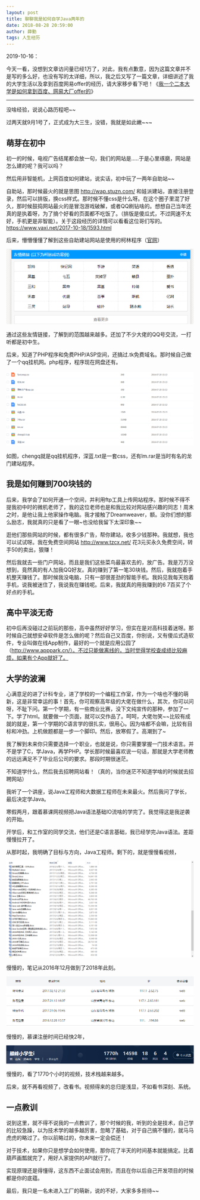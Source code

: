 ```yaml
---
layout: post
title: 聊聊我是如何自学Java两年的
date: 2018-08-28 20:59:00
author: 薛勤
tags: 人生经历
---
```

2019-10-16：

今天一看，没想到文章访问量已经1万了，对此，我有点歉意，因为这篇文章并不是写的多么好，也没有写的太详细，所以，我之后又写了一篇文章，详细讲述了我的大学生活以及拿到百度网易offer的经历，请大家移步看下吧！《[我一个二本大学是如何拿到百度、网易大厂offer的](/)》

---

没啥经验，说说心路历程吧~~

过两天就9月1号了，正式成为大三生，没错，我就是如此嫩~~~

## 萌芽在初中

初一的时候，电视广告结尾都会放一句，我们的网站是.....于是心里琢磨，网站是怎么建的呢？我可以吗？

然后用非智能机，上网百度如何建站，说实话，初中玩了一两年自助站~~

自助站，那时候最火的就是思图 http://wap.stuzn.com/ 和娃派建站，直接注册登录，然后可以排版，换css样式。那时候不懂css是什么呀。在这个圈子里混了好久，那时候鼓捣网站最火的是冒泡游戏破解，或者QQ刷钻啥的。想想自己当年还真的是执着呀，为了搞个好看的页面都不吃饭了。（排版是傻瓜式，不过网速不太好，手机更是非智能）。关于这段经历的详情可以看看这位哥们写的。https://www.yaxi.net/2017-10-18/1593.html

后来，懵懵懂懂了解到这些自助建站网站是使用的柯林程序（[官网](http://www.kelink.com/)）

![](./20180828聊聊我是如何自学Java两年的/1136672-20180828205632294-637246346.png)


通过这些友情链接，了解到的范围越来越多。还加了不少大佬的QQ号交流，一打听都是初中生。

后来，知道了PHP程序和免费PHP/ASP空间，还搞过.tk免费域名。那时候自己做了一个qq挂机网。php程序，程序现在网盘还有。

![](./20180828聊聊我是如何自学Java两年的/1136672-20180828205645444-1269208273.png)


如图，chengq就是qq挂机程序，深蓝.txt是一套css，还有lm.rar是当时有名的龙门建站程序。

## 我是如何赚到700块钱的

后来，我学会了如何开通一个空间，并利用ftp工具上传网站程序。那时候不得不提我初中时的微机老师了，我的这位老师也是和我比较对网站感兴趣的同志！周末之时，是他让我上他家操作电脑。我才接触了Dreamweaver，额。没你们想的那么励志，我就真的只是看了一眼~也没给我留下太深印象~~

逛他们那些网站的时候，都有很多广告，帮你建站，收多少钱那种。我就想，我也可以试试呀。我在免费空间网站 http://www.tzcx.net/ 花3元买永久免费空间，转手50的卖出，狠赚！

然后我就去一些门户网站，而且是我们这些菜鸟最喜欢去的，放广告。我是万万没想到，竟然真的有人加我QQ好友。真的赚到了第一笔30块钱。然后，我就抱着手机整天赚钱了。那时候我没电脑，只有一部很差劲的智能手机。我妈见我每天抱着手机，说我被迷住了，我说我在赚钱呢。后来，我就真的用我赚到的6 7百买了个好点的手机。

## 高中平淡无奇

初中后再没碰过之前玩的那些，高中虽然好好学习，但实在是对高科技着迷呀。那时候自己就想安卓软件是怎么做的呢？然后自己又百度，你别说，又有傻瓜式造软件，专业叫做在线App制作，最好的一个就是应用公园了（http://www.apppark.cn/）。不过只能做离线的，当时觉得学校查成绩比较麻烦，如果有个App就好了。

## 大学的波澜

心满意足的进了计科专业，进了学校的一个编程工作室，作为一个啥也不懂的萌新，这是非常幸运的事！首先，你可观察高年级的大佬在做什么，其次，你可以问呀，不耻下问。第一个学期，有一些商业比赛，没下文纯宣传的那种，参加了一下。学了html。就要做一个页面，就可以交作品了。呵呵，大佬勿笑~~比较有成就的就是，第一个学期的C语言学的很扎实，很用心。因为啥都不会嘛，比较有目标和冲劲。上机做题都是一步一个脚印。然后，放寒假了。高潮到了~

我了解到未来你只需要选择一个职业，也就是说，你只需要掌握一门技术语言。并不是学了C，学Java，再学PHP。学长那时候最喜欢说一句话，那就是大学老师教的远远满足不了毕业后公司的要求。那段时期很迷茫。

不知道学什么，然后我去招聘网站看！（真的，当你迷茫不知道学啥的时候就去招聘网站）

我听了一个讲座，说Java工程师和大数据工程师在未来最火。然后我问了学长，最后决定学Java。

寒假两月，跟着慕课网视频把Java语法基础IO流啥的学完了。我觉得这是我逆袭的开始。

开学后，和工作室的同学交流，他们还是C语言基础，我已经学完Java语法。差距慢慢拉开了。

从那时起，我明确了目标与方向，Java工程师。剩下的，就是慢慢看视频，

![](./20180828聊聊我是如何自学Java两年的/1136672-20180828205706294-2095979719.png)



慢慢的，笔记从2016年12月做到了2018年此刻。

![](./20180828聊聊我是如何自学Java两年的/1136672-20180828205714607-1639920177.png)



慢慢的，慕课注册时间已经快2年，

![](./20180828聊聊我是如何自学Java两年的/1136672-20180828205725273-234486308.png)


慢慢的，看了1770个小时的视频，技术栈越来越多。

后来，就不再看视频了，改看书。视频得来的总归是浅显，不如看书深刻、系统。

## 一点教训

说到这里，就不得不说我的一点教训了，那个时候的我，听到的全是技术，自己学的比较急躁，以为技术学的越多越厉害，忽略了基础，对于自己搞不懂的，就马马虎虎的略过了。你以前略过的，你未来一定会偿还！

对于技术，如果你只是想学会如何使用，那你花了半天的时间基本就能搞定。比着葫芦画瓢就完了，用好人家提供的API就行了。

实现原理还是得懂得，这东西不止面试会用到，而且在你以后自己开发项目的时候都是你的底蕴。

最后，我只是一名未进入工厂的萌新，说的不好，大家多多担待~~



